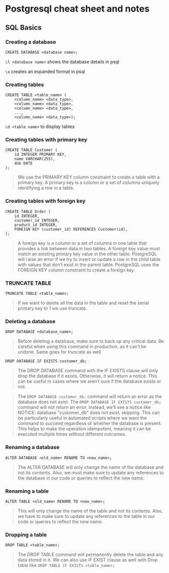 # Postgresql cheat sheet and notes

## SQL Basics

### Creating a database

`CREATE DATABASE <database name>;`

`\l <database name>` shows the database details in psql 

`\x` creates an expanded format in psql

### Creating tables

```
CREATE TABLE <table_name> (
    <column_name> <data_type>, 
    <column_name> <data_type>, 
    <column_name> <data_type>,
    ..., 
    <column_name> <data_type>);
```

`\d <table name>` to display tables

### Creating tables with primary key
```
CREATE TABLE Customer (
    id INTEGER PRIMARY KEY, 
    name VARCHAR(255), 
    dob DATE
);
```
> We use the PRIMARY KEY column constraint to create a table with a primary key. A primary key is a column or a set of columns uniquely identifying a row in a table.

### Creating tables with foreign key
```
CREATE TABLE Order (
    id INTEGER,
    customer_id INTEGER, 
    product_id INTEGER, 
    FOREIGN KEY (customer_id) REFERENCES Customer(id),
);
```
> A foreign key is a column or a set of columns in one table that provides a link between data in two tables. A foreign key value must match an existing primary key value in the other table. PostgreSQL will raise an error if we try to insert or update a row in the child table with values that don’t exist in the parent table. PostgreSQL uses the FOREIGN KEY column constraint to create a foreign key.

### TRUNCATE TABLE
`TRUNCATE TABLE <table_name>;`

> If we want to delete all the data in the table and reset the serial primary key to 1 we use truncate.

### Deleting a database

`DROP DATABASE <database_name>;`

> Before deleting a database, make sure to back up any critical data. Be careful when using this command in production, as it can’t be undone. Same goes for truncate as well

`DROP DATABASE IF EXISTS customer_db;`
>The DROP DATABASE command with the IF EXISTS clause will only drop the database if it exists. Otherwise, it will return a notice. This can be useful in cases where we aren’t sure if the database exists or not.

>The `DROP DATABASE customer_db;` command will return an error as the database does not exist. The `DROP DATABASE IF EXISTS customer_db;` command will not return an error. Instead, we’ll see a notice like NOTICE: database "customer_db" does not exist, skipping. This can be particularly useful in automated scripts where we want the command to succeed regardless of whether the database is present. This helps to make the operation idempotent, meaning it can be executed multiple times without different outcomes.

### Renaming a database

`ALTER DATABASE <old_name> RENAME TO <new_name>;`

>The ALTER DATABASE will only change the name of the database and not its contents. Also, we must make sure to update any references to the database in our code or queries to reflect the new name.

### Renaming a table
`ALTER TABLE <old_name> RENAME TO <new_name>;`
>This will only change the name of the table and not its contents. Also, we have to make sure to update any references to the table in our code or queries to reflect the new name.

### Dropping a table

`DROP TABLE <table_name>;`
>The DROP TABLE command will permanently delete the table and any data stored in it. We can also use IF EXIST clause as well with Drop table like `DROP TABLE IF EXISTS <table_name>;`

